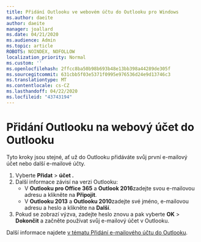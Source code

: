 ```yaml
---
title: Přidání Outlooku ve webovém účtu do Outlooku pro Windows
ms.author: daeite
author: daeite
manager: joallard
ms.date: 04/21/2020
ms.audience: Admin
ms.topic: article
ROBOTS: NOINDEX, NOFOLLOW
localization_priority: Normal
ms.custom: ''
ms.openlocfilehash: 2ffcc8ba50b98b693b48e13bb398a44289de305f
ms.sourcegitcommit: 631cbb5f03e5371f0995e976536d24e9d13746c3
ms.translationtype: MT
ms.contentlocale: cs-CZ
ms.lasthandoff: 04/22/2020
ms.locfileid: "43743194"
---
```

# <a name="add-your-outlook-on-the-web-account-to-outlook"></a>Přidání Outlooku na webový účet do Outlooku

Tyto kroky jsou stejné, ať už do Outlooku přidáváte svůj první e-mailový účet nebo další e-mailové účty.

1. Vyberte **Přidat** > **účet .**
1. Další informace závisí na verzi Outlooku:
    - V **Outlooku pro Office 365** a **Outlook 2016**zadejte svou e-mailovou adresu a klikněte na **Připojit**.
    - V **Outlooku 2013** a **Outlooku 2010**zadejte své jméno, e-mailovou adresu a heslo a klikněte na **Další**.
1. Pokud se zobrazí výzva, zadejte heslo znovu a pak vyberte **OK** > **Dokončit** a začněte používat svůj e-mailový účet v Outlooku.

Další informace najdete [v tématu Přidání e-mailového účtu do Outlooku](https://support.office.com/article/6e27792a-9267-4aa4-8bb6-c84ef146101b).